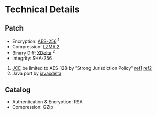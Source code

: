 # Technical Details #

## Patch ##
 * Encryption: [AES-256](http://home.comcast.net/~jwatne/aes.html) <sup>1</sup>
 * Compression: [LZMA 2](http://tukaani.org/xz/java.html)
 * Binary Diff: [XDelta](http://xdelta.org/) <sup>2</sup>
 * Integrity: SHA-256

 1. [JCE](http://en.wikipedia.org/wiki/Java_Cryptography_Extension) be limited to AES-128 by "Strong Jurisdiction Policy" [ref1](http://docs.oracle.com/javase/1.4.2/docs/guide/security/jce/JCERefGuide.html#AppE) [ref2](http://www.oracle.com/technetwork/java/javase/downloads/jce-6-download-429243.html)
 1. Java port by [javaxdelta](http://sourceforge.net/projects/javaxdelta/)

## Catalog ##
 * Authentication & Encryption: RSA
 * Compression: GZip
